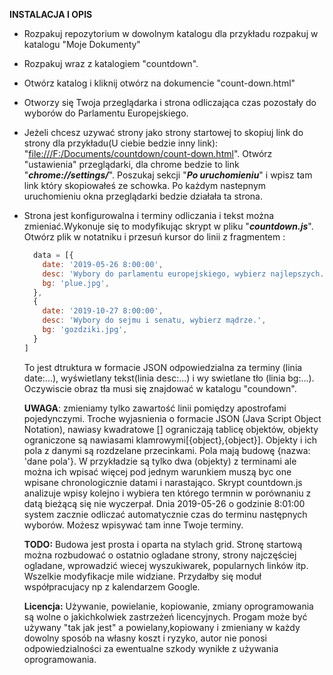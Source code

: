 **INSTALACJA I OPIS**
* Rozpakuj repozytorium w dowolnym katalogu dla przykładu rozpakuj w katalogu "Moje Dokumenty"
* Rozpakuj wraz z katalogiem "countdown".
* Otwórz katalog i kliknij otwórz na dokumencie "count-down.html"
* Otworzy się Twoja przeglądarka i strona odliczająca czas pozostały do wyborów do Parlamentu Europejskiego.
* Jeżeli chcesz uzywać strony jako strony startowej to skopiuj link do strony dla przykładu(U ciebie bedzie inny link): "[file:///F:/Documents/countdown/count-down.html](file:///F:/Documents/countdown/count-down.html)". Otwórz "ustawienia" przeglądarki, dla chrome bedzie to link "_**chrome://settings/**_". Poszukaj sekcji "_**Po uruchomieniu**_" i wpisz tam link który skopiowałeś ze schowka. Po każdym nastepnym uruchomieniu okna przeglądarki bedzie działała ta strona.
* Strona jest konfigurowalna i terminy odliczania i tekst można zmieniać.Wykonuje się to modyfikując skrypt w pliku "_**countdown.js**_". Otwórz plik w notatniku i przesuń kursor do linii z fragmentem :
  ```javascript
    data = [{
      date: '2019-05-26 8:00:00',
      desc: 'Wybory do parlamentu europejskiego, wybierz najlepszych.',
      bg: 'plue.jpg',
    },
    {
      date: '2019-10-27 8:00:00',
      desc: 'Wybory do sejmu i senatu, wybierz mądrze.',
      bg: 'gozdziki.jpg',
    }
  ]
  ```
  To jest dtruktura w formacie JSON odpowiedzialna za terminy (linia date:...), wyświetlany tekst(linia desc:...) i wy swietlane tło (linia bg:...). Oczywiscie obraz tła musi się znajdować w katalogu "coundown".
  
  **UWAGA**: zmieniamy tylko zawartość linii pomiędzy apostrofami pojedynczymi. Troche wyjasnienia o formacie JSON (Java Script Object Notation), nawiasy kwadratowe [] ograniczają tablicę objektów, objekty ograniczone są nawiasami klamrowymi[{object},{object}]. Objekty i ich pola z danymi są rozdzelane przecinkami. Pola mają budowę {nazwa: 'dane pola'}.
  W przykładzie są tylko dwa (objekty) z terminami ale można ich wpisać więcej pod jednym warunkiem muszą byc one wpisane chronologicznie datami i narastająco. Skrypt countdown.js analizuje wpisy kolejno i wybiera ten którego termnin w porównaniu z datą bieżącą się nie wyczerpał. Dnia 2019-05-26 o godzinie 8:01:00 system zacznie odliczać automatycznie czas do terminu następnych wyborów. Możesz wpisywać tam inne Twoje terminy.

  **TODO:** Budowa jest prosta i oparta na stylach grid. Stronę startową można rozbudować o ostatnio ogladane strony, strony najczęściej ogladane, wprowadzić wiecej wyszukiwarek, popularnych linków itp. Wszelkie modyfikacje mile widziane. Przydałby się moduł współpracujacy np z kalendarzem Google.

  **Licencja:** Używanie, powielanie, kopiowanie, zmiany oprogramowania są wolne o jakichkolwiek zastrzeżeń licencyjnych. Progam może być używany "tak jak jest" a powielany,kopiowany i zmieniany w każdy dowolny sposób na własny koszt i ryzyko, autor nie ponosi odpowiedzialności za ewentualne szkody wynikłe z używania oprogramowania.
   
